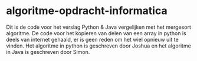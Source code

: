 # algoritme-opdracht-informatica
Dit is de code voor het verslag Python & Java vergelijken met het mergesort algoritme.
De code voor het kopieren van delen van een array in python is deels van internet gehaald, er is geen reden om het wiel opnieuw uit te vinden. Het algoritme in python is geschreven door Joshua en het algoritme in Java is geschreven door Simon.
